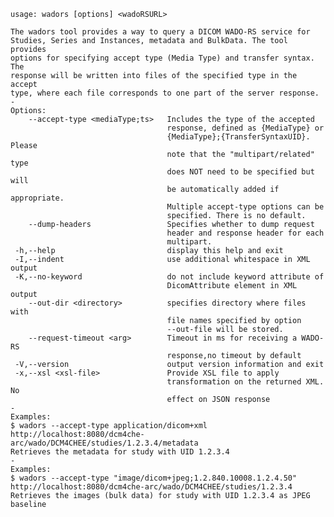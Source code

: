     usage: wadors [options] <wadoRSURL>

    The wadors tool provides a way to query a DICOM WADO-RS service for
    Studies, Series and Instances, metadata and BulkData. The tool provides
    options for specifying accept type (Media Type) and transfer syntax. The
    response will be written into files of the specified type in the accept
    type, where each file corresponds to one part of the server response.
    -
    Options:
        --accept-type <mediaType;ts>   Includes the type of the accepted
                                       response, defined as {MediaType} or
                                       {MediaType};{TransferSyntaxUID}. Please
                                       note that the "multipart/related" type
                                       does NOT need to be specified but will
                                       be automatically added if appropriate.
                                       Multiple accept-type options can be
                                       specified. There is no default.
        --dump-headers                 Specifies whether to dump request
                                       header and response header for each
                                       multipart.
     -h,--help                         display this help and exit
     -I,--indent                       use additional whitespace in XML output
     -K,--no-keyword                   do not include keyword attribute of
                                       DicomAttribute element in XML output
        --out-dir <directory>          specifies directory where files with
                                       file names specified by option
                                       --out-file will be stored.
        --request-timeout <arg>        Timeout in ms for receiving a WADO-RS
                                       response,no timeout by default
     -V,--version                      output version information and exit
     -x,--xsl <xsl-file>               Provide XSL file to apply
                                       transformation on the returned XML. No
                                       effect on JSON response
    -
    Examples:
    $ wadors --accept-type application/dicom+xml
    http://localhost:8080/dcm4che-arc/wado/DCM4CHEE/studies/1.2.3.4/metadata
    Retrieves the metadata for study with UID 1.2.3.4
    -
    Examples:
    $ wadors --accept-type "image/dicom+jpeg;1.2.840.10008.1.2.4.50"
    http://localhost:8080/dcm4che-arc/wado/DCM4CHEE/studies/1.2.3.4
    Retrieves the images (bulk data) for study with UID 1.2.3.4 as JPEG
    baseline
